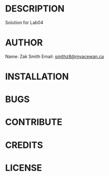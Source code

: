 # DESCRIPTION
 Solution for Lab04
# AUTHOR
 Name: Zak Smith
 Email: smithz8@myacewan.ca
# INSTALLATION
# BUGS
# CONTRIBUTE
# CREDITS
# LICENSE
